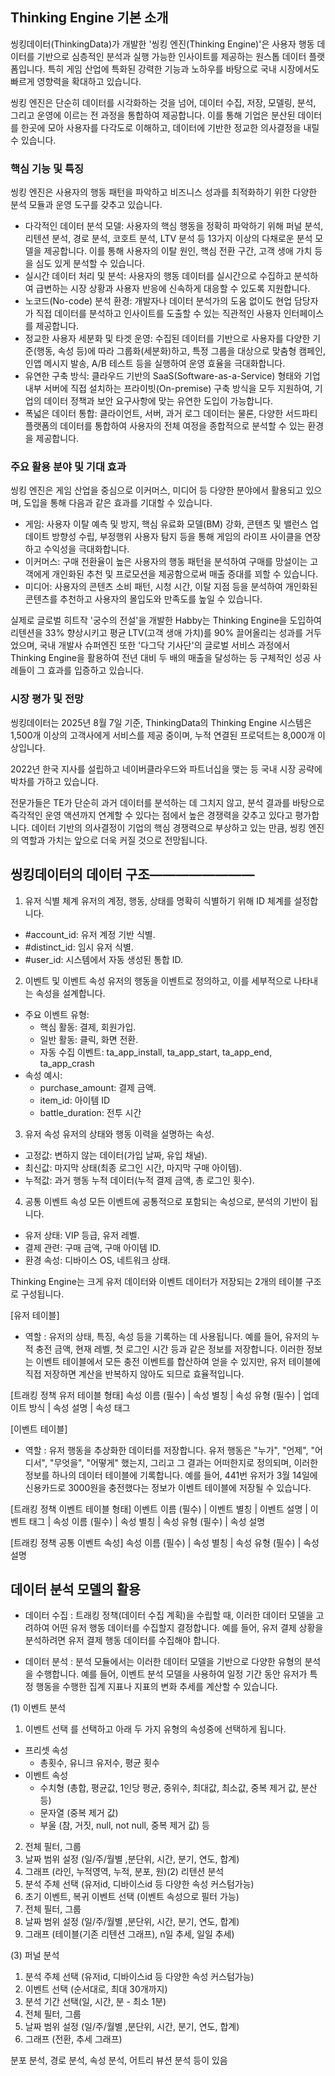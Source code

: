 
## **Thinking Engine 기본 소개** 

씽킹데이터(ThinkingData)가 개발한 '씽킹 엔진(Thinking Engine)'은 사용자 행동 데이터를 기반으로 심층적인 분석과 실행 가능한 인사이트를 제공하는 원스톱 데이터 플랫폼입니다. 특히 게임 산업에 특화된 강력한 기능과 노하우를 바탕으로 국내 시장에서도 빠르게 영향력을 확대하고 있습니다.

씽킹 엔진은 단순히 데이터를 시각화하는 것을 넘어, 데이터 수집, 저장, 모델링, 분석, 그리고 운영에 이르는 전 과정을 통합하여 제공합니다. 이를 통해 기업은 분산된 데이터를 한곳에 모아 사용자를 다각도로 이해하고, 데이터에 기반한 정교한 의사결정을 내릴 수 있습니다.


### **핵심 기능 및 특징** 

씽킹 엔진은 사용자의 행동 패턴을 파악하고 비즈니스 성과를 최적화하기 위한 다양한 분석 모듈과 운영 도구를 갖추고 있습니다.
* 다각적인 데이터 분석 모델: 사용자의 핵심 행동을 정확히 파악하기 위해 퍼널 분석, 리텐션 분석, 경로 분석, 코호트 분석, LTV 분석 등 13가지 이상의 다채로운 분석 모델을 제공합니다. 이를 통해 사용자의 이탈 원인, 핵심 전환 구간, 고객 생애 가치 등을 심도 있게 분석할 수 있습니다.
* 실시간 데이터 처리 및 분석: 사용자의 행동 데이터를 실시간으로 수집하고 분석하여 급변하는 시장 상황과 사용자 반응에 신속하게 대응할 수 있도록 지원합니다.
* 노코드(No-code) 분석 환경: 개발자나 데이터 분석가의 도움 없이도 현업 담당자가 직접 데이터를 분석하고 인사이트를 도출할 수 있는 직관적인 사용자 인터페이스를 제공합니다.
* 정교한 사용자 세분화 및 타겟 운영: 수집된 데이터를 기반으로 사용자를 다양한 기준(행동, 속성 등)에 따라 그룹화(세분화)하고, 특정 그룹을 대상으로 맞춤형 캠페인, 인앱 메시지 발송, A/B 테스트 등을 실행하여 운영 효율을 극대화합니다.
* 유연한 구축 방식: 클라우드 기반의 SaaS(Software-as-a-Service) 형태와 기업 내부 서버에 직접 설치하는 프라이빗(On-premise) 구축 방식을 모두 지원하여, 기업의 데이터 정책과 보안 요구사항에 맞는 유연한 도입이 가능합니다.
* 폭넓은 데이터 통합: 클라이언트, 서버, 과거 로그 데이터는 물론, 다양한 서드파티 플랫폼의 데이터를 통합하여 사용자의 전체 여정을 종합적으로 분석할 수 있는 환경을 제공합니다.

### 주요 활용 분야 및 기대 효과

씽킹 엔진은 게임 산업을 중심으로 이커머스, 미디어 등 다양한 분야에서 활용되고 있으며, 도입을 통해 다음과 같은 효과를 기대할 수 있습니다.
* 게임: 사용자 이탈 예측 및 방지, 핵심 유료화 모델(BM) 강화, 콘텐츠 및 밸런스 업데이트 방향성 수립, 부정행위 사용자 탐지 등을 통해 게임의 라이프 사이클을 연장하고 수익성을 극대화합니다.
* 이커머스: 구매 전환율이 높은 사용자의 행동 패턴을 분석하여 구매를 망설이는 고객에게 개인화된 추천 및 프로모션을 제공함으로써 매출 증대를 꾀할 수 있습니다.
* 미디어: 사용자의 콘텐츠 소비 패턴, 시청 시간, 이탈 지점 등을 분석하여 개인화된 콘텐츠를 추천하고 사용자의 몰입도와 만족도를 높일 수 있습니다.

실제로 글로벌 히트작 '궁수의 전설'을 개발한 Habby는 Thinking Engine을 도입하여 리텐션을 33% 향상시키고 평균 LTV(고객 생애 가치)를 90% 끌어올리는 성과를 거두었으며, 국내 개발사 슈퍼엔진 또한 '다그닥 기사단'의 글로벌 서비스 과정에서 Thinking Engine을 활용하여 전년 대비 두 배의 매출을 달성하는 등 구체적인 성공 사례들이 그 효과를 입증하고 있습니다.


### 시장 평가 및 전망

씽킹데이터는 2025년 8월 7일 기준, ThinkingData의 Thinking Engine 시스템은 1,500개 이상의 고객사에게 서비스를 제공 중이며, 누적 연결된 프로덕트는 8,000개 이상입니다.
 
2022년 한국 지사를 설립하고 네이버클라우드와 파트너십을 맺는 등 국내 시장 공략에 박차를 가하고 있습니다.

전문가들은 TE가 단순히 과거 데이터를 분석하는 데 그치지 않고, 분석 결과를 바탕으로 즉각적인 운영 액션까지 연계할 수 있다는 점에서 높은 경쟁력을 갖추고 있다고 평가합니다. 데이터 기반의 의사결정이 기업의 핵심 경쟁력으로 부상하고 있는 만큼, 씽킹 엔진의 역할과 가치는 앞으로 더욱 커질 것으로 전망됩니다.


## 씽킹데이터의 데이터 구조————————

1. 유저 식별 체계
유저의 계정, 행동, 상태를 명확히 식별하기 위해 ID 체계를 설정합니다.
* #account_id: 유저 계정 기반 식별.
* #distinct_id: 임시 유저 식별.
* #user_id: 시스템에서 자동 생성된 통합 ID.

2. 이벤트 및 이벤트 속성
유저의 행동을 이벤트로 정의하고, 이를 세부적으로 나타내는 속성을 설계합니다.
* 주요 이벤트 유형:
    * 핵심 활동: 결제, 회원가입.
    * 일반 활동: 클릭, 화면 전환.
    * 자동 수집 이벤트: ta_app_install, ta_app_start, ta_app_end, ta_app_crash
* 속성 예시:
    * purchase_amount: 결제 금액.
    * item_id: 아이템 ID
    * battle_duration: 전투 시간

3. 유저 속성
유저의 상태와 행동 이력을 설명하는 속성.
* 고정값: 변하지 않는 데이터(가입 날짜, 유입 채널).
* 최신값: 마지막 상태(최종 로그인 시간, 마지막 구매 아이템).
* 누적값: 과거 행동 누적 데이터(누적 결제 금액, 총 로그인 횟수).

4. 공통 이벤트 속성
모든 이벤트에 공통적으로 포함되는 속성으로, 분석의 기반이 됩니다.
* 유저 상태: VIP 등급, 유저 레벨.
* 결제 관련: 구매 금액, 구매 아이템 ID.
* 환경 속성: 디바이스 OS, 네트워크 상태.

Thinking Engine는 크게 유저 데이터와 이벤트 데이터가 저장되는 2개의 테이블 구조로 구성됩니다.

[유저 테이블]
* 역할 : 유저의 상태, 특징, 속성 등을 기록하는 데 사용됩니다. 예를 들어, 유저의 누적 충전 금액, 현재 레벨, 첫 로그인 시간 등과 같은 정보를 저장합니다. 이러한 정보는 이벤트 테이블에서 모든 충전 이벤트를 합산하여 얻을 수 있지만, 유저 테이블에 직접 저장하면 계산을 반복하지 않아도 되므로 효율적입니다.

[트래킹 정책 유저 테이블 형태]
속성 이름 (필수) | 속성 별칭 | 속성 유형 (필수) | 업데이트 방식	| 속성 설명 | 속성 태그


[이벤트 테이블]
* 역할 : 유저 행동을 추상화한 데이터를 저장합니다. 유저 행동은 "누가", "언제", "어디서", "무엇을", "어떻게" 했는지, 그리고 그 결과는 어떠한지로 정의되며, 이러한 정보를 하나의 데이터 테이블에 기록합니다. 예를 들어, 441번 유저가 3월 14일에 신용카드로 3000원을 충전했다는 정보가 이벤트 테이블에 저장될 수 있습니다.

[트래킹 정책 이벤트 테이블 형태]
이벤트 이름 (필수) | 이벤트 별칭 | 이벤트 설명 | 이벤트 태그 | 속성 이름 (필수) | 속성 별칭 | 속성 유형 (필수)	 | 속성 설명


[트래킹 정책 공통 이벤트 속성]
속성 이름 (필수) | 속성 별칭 | 속성 유형 (필수) | 속성 설명


## **데이터 분석 모델의 활용**
* 데이터 수집 : 트래킹 정책(데이터 수집 계획)을 수립할 때, 이러한 데이터 모델을 고려하여 어떤 유저 행동 데이터를 수집할지 결정합니다. 예를 들어, 유저 결제 상황을 분석하려면 유저 결제 행동 데이터를 수집해야 합니다.

* 데이터 분석 : 분석 모듈에서는 이러한 데이터 모델을 기반으로 다양한 유형의 분석을 수행합니다. 예를 들어, 이벤트 분석 모델을 사용하여 일정 기간 동안 유저가 특정 행동을 수행한 집계 지표나 지표의 변화 추세를 계산할 수 있습니다.

(1) 이벤트 분석
1. 이벤트 선택 를 선택하고 아래 두 가지 유형의 속성중에 선택하게 됩니다.
- 프리셋 속성 
    - 총횟수, 유니크 유저수, 평균 횟수
- 이벤트 속성
    - 수치형 (총합, 평균값, 1인당 평균, 중위수, 최대값, 최소값, 중복 제거 값, 분산 등)
    - 문자열 (중복 제거 값)
    - 부울 (참, 거짓, null, not null, 중복 제거 값) 등
2. 전체 필터, 그룹
3. 날짜 범위 설정 (일/주/월별 ,분단위, 시간, 분기, 연도, 합계)
4. 그래프 (라인, 누적영역, 누적, 분포, 원)(2) 리텐션 분석
1. 분석 주체 선택 (유저id, 디바이스id 등 다양한 속성 커스텀가능)
2. 초기 이벤트, 복귀 이벤트 선택 (이벤트 속성으로 필터 가능)
3. 전체 필터, 그룹
4. 날짜 범위 설정 (일/주/월별 ,분단위, 시간, 분기, 연도, 합계)
5. 그래프 (테이블(기존 리텐션 그래프), n일 추세, 일일 추세)

(3) 퍼널 분석
1. 분석 주체 선택 (유저id, 디바이스id 등 다양한 속성 커스텀가능)
2. 이벤트 선택 (순서대로, 최대 30개까지)
3. 분석 기간 선택(일, 시간, 분 - 최소 1분)
4. 전체 필터, 그룹
5. 날짜 범위 설정 (일/주/월별 ,분단위, 시간, 분기, 연도, 합계)
6. 그래프 (전환, 추세 그래프)

분포 분석, 경로 분석, 속성 분석, 어트리 뷰션 분석 등이 있음